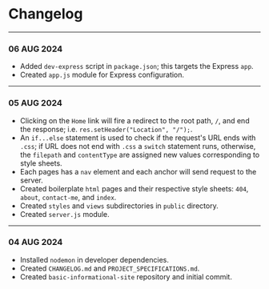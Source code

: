 # Changelog
---
### 06 AUG 2024
- Added `dev-express` script in `package.json`; this targets the Express `app`.
- Created `app.js` module for Express configuration.
---
### 05 AUG 2024
- Clicking on the `Home` link will fire a redirect to the root path, `/`, and end the response; i.e. `res.setHeader("Location", "/");`.
- An `if...else` statement is used to check if the request's URL ends with `.css`; if URL does not end with `.css` a `switch` statement runs, otherwise, the `filepath` and `contentType` are assigned new values corresponding to style sheets.
- Each pages has a `nav` element and each anchor will send request to the server.
- Created boilerplate `html` pages and their respective style sheets: `404`, `about`, `contact-me`, and `index`.
- Created `styles` and `views` subdirectories in `public` directory.
- Created `server.js` module.
---
### 04 AUG 2024
- Installed `nodemon` in developer dependencies.
- Created `CHANGELOG.md` and `PROJECT_SPECIFICATIONS.md`.
- Created `basic-informational-site` repository and initial commit.
